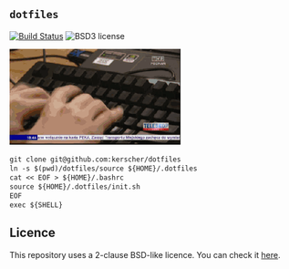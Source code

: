 `dotfiles`
----------

[![Build Status](https://travis-ci.org/kerscher/dotfiles.svg?branch=master)](https://travis-ci.org/kerscher/dotfiles)
![BSD3 license](https://img.shields.io/badge/licence-BSD%202--clause-blue.svg)

![If you could only see this image…](images/the-other-guy-is-picking-his-nose.gif)

```shell
git clone git@github.com:kerscher/dotfiles
ln -s $(pwd)/dotfiles/source ${HOME}/.dotfiles
cat << EOF > ${HOME}/.bashrc
source ${HOME}/.dotfiles/init.sh
EOF
exec ${SHELL}
```

## Licence

This repository uses a 2-clause BSD-like licence. You can check it [here](LICENCE.md).
